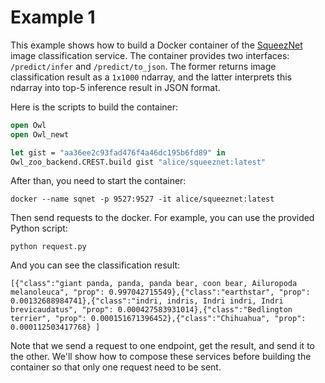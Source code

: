 # Example 1

This example shows how to build a Docker container of the [SqueezNet](https://gist.github.com/jzstark/aa36ee2c93fad476f4a46dc195b6fd89) image classification service.
The container provides two interfaces: `/predict/infer` and `/predict/to_json`. The former returns image classification result as a `1x1000` ndarray, and the latter interprets this ndarray into top-5 inference result in JSON format.

Here is the scripts to build the container:

```ocaml
open Owl
open Owl_newt

let gist = "aa36ee2c93fad476f4a46dc195b6fd89" in
Owl_zoo_backend.CREST.build gist "alice/squeeznet:latest"
```

After than, you need to start the container:
```
docker --name sqnet -p 9527:9527 -it alice/squeeznet:latest
```

Then send requests to the docker. For example, you can use the provided Python script:
```
python request.py
```

And you can see the classification result:
```
[{"class":"giant panda, panda, panda bear, coon bear, Ailuropoda melanoleuca", "prop": 0.997042715549},{"class":"earthstar", "prop": 0.00132688984741},{"class":"indri, indris, Indri indri, Indri brevicaudatus", "prop": 0.000427583931014},{"class":"Bedlington terrier", "prop": 0.000151671396452},{"class":"Chihuahua", "prop": 0.000112503417768} ]

```

Note that we send a request to one endpoint, get the result, and send it to the other. We'll show how to compose these services before building the container so that only one request need to be sent.
